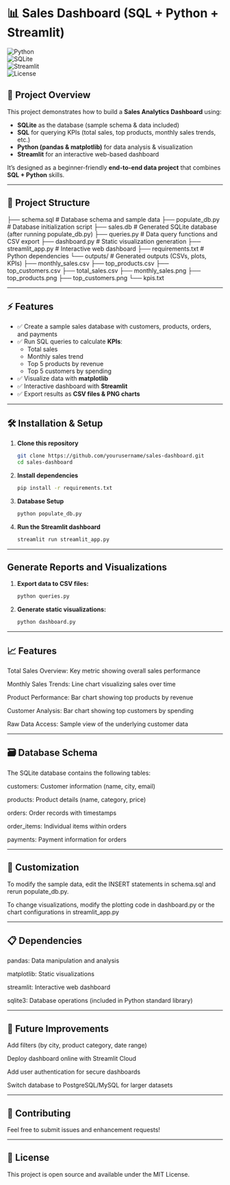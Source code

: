 # 📊 Sales Dashboard (SQL + Python + Streamlit)

![Python](https://img.shields.io/badge/Python-3.8+-blue.svg)  
![SQLite](https://img.shields.io/badge/Database-SQLite-green.svg)  
![Streamlit](https://img.shields.io/badge/UI-Streamlit-red.svg)  
![License](https://img.shields.io/badge/License-MIT-lightgrey.svg)

## 🚀 Project Overview
This project demonstrates how to build a **Sales Analytics Dashboard** using:
- **SQLite** as the database (sample schema & data included)  
- **SQL** for querying KPIs (total sales, top products, monthly sales trends, etc.)  
- **Python (pandas & matplotlib)** for data analysis & visualization  
- **Streamlit** for an interactive web-based dashboard  

It’s designed as a beginner-friendly **end-to-end data project** that combines **SQL + Python** skills.  

---

## 📂 Project Structure

├── schema.sql              # Database schema and sample data
├── populate_db.py          # Database initialization script
├── sales.db                # Generated SQLite database (after running populate_db.py)
├── queries.py              # Data query functions and CSV export
├── dashboard.py            # Static visualization generation
├── streamlit_app.py        # Interactive web dashboard
├── requirements.txt        # Python dependencies
└── outputs/                # Generated outputs (CSVs, plots, KPIs)
    ├── monthly_sales.csv
    ├── top_products.csv
    ├── top_customers.csv
    ├── total_sales.csv
    ├── monthly_sales.png
    ├── top_products.png
    ├── top_customers.png
    └── kpis.txt


---

## ⚡ Features
- ✅ Create a sample sales database with customers, products, orders, and payments  
- ✅ Run SQL queries to calculate **KPIs**:  
  - Total sales  
  - Monthly sales trend  
  - Top 5 products by revenue  
  - Top 5 customers by spending  
- ✅ Visualize data with **matplotlib**  
- ✅ Interactive dashboard with **Streamlit**  
- ✅ Export results as **CSV files & PNG charts**  

---

## 🛠️ Installation & Setup

1. **Clone this repository**
   ```bash
   git clone https://github.com/yourusername/sales-dashboard.git
   cd sales-dashboard
   
2. **Install dependencies**
   ```bash
   pip install -r requirements.txt

3. **Database Setup**
   ```bash
   python populate_db.py

4. **Run the Streamlit dashboard**
   ```bash
   streamlit run streamlit_app.py

---

## Generate Reports and Visualizations
1. **Export data to CSV files:**
   ```bash
   python queries.py
2. **Generate static visualizations:**
   ```bash
   python dashboard.py

---

## 📈 Features
Total Sales Overview: Key metric showing overall sales performance

Monthly Sales Trends: Line chart visualizing sales over time

Product Performance: Bar chart showing top products by revenue

Customer Analysis: Bar chart showing top customers by spending

Raw Data Access: Sample view of the underlying customer data

---

## 🗃️ Database Schema
The SQLite database contains the following tables:

customers: Customer information (name, city, email)

products: Product details (name, category, price)

orders: Order records with timestamps

order_items: Individual items within orders

payments: Payment information for orders

---

## 🔧 Customization
To modify the sample data, edit the INSERT statements in schema.sql and rerun populate_db.py.

To change visualizations, modify the plotting code in dashboard.py or the chart configurations in streamlit_app.py

---

## 📋 Dependencies
pandas: Data manipulation and analysis

matplotlib: Static visualizations

streamlit: Interactive web dashboard

sqlite3: Database operations (included in Python standard library)

---

## 🔮 Future Improvements

Add filters (by city, product category, date range)

Deploy dashboard online with Streamlit Cloud

Add user authentication for secure dashboards

Switch database to PostgreSQL/MySQL for larger datasets

---

## 🤝 Contributing
Feel free to submit issues and enhancement requests!

---

## 📄 License
This project is open source and available under the MIT License.
